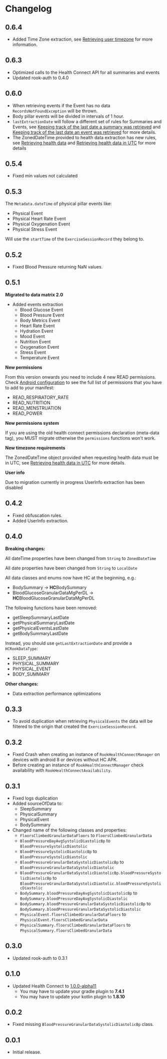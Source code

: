 # Changelog

## 0.6.4

* Added Time Zone extraction, see [Retrieving user timezone](README.md#retrieving-user-timezone) for more information.

## 0.6.3

* Optimized calls to the Health Connect API for all summaries and events
* Updated rook-auth to 0.4.0

## 0.6.0

* When retrieving events if the Event has no data `RecordsNotFoundException` will be thrown.
* Body pillar events will be divided in intervals of 1 hour.
* `lastExtractionDate` will follow a different set of rules for Summaries and Events,
  see [Keeping track of the last date a summary was retrieved](README.md#keeping-track-of-the-last-date-a-summary-was-retrieved)
  and [Keeping track of the last date an event was retrieved](README.md#keeping-track-of-the-last-date-an-event-was-retrieved)
  for more details.
* The ZonedDateTime provided to health data extraction has new rules,
  see [Retrieving health data](README.md#retrieving-health-data)
  and [Retrieving health data in UTC](README.md#retrieving-health-data-in-utc) for more details

## 0.5.4

* Fixed min values not calculated

## 0.5.3

The `Metadata.dateTime` of physical pillar events like:

* Physical Event
* Physical Heart Rate Event
* Physical Oxygenation Event
* Physical Stress Event

Will use the `startTime` of the `ExerciseSessionRecord` they belong to.

## 0.5.2

* Fixed Blood Pressure returning NaN values.

## 0.5.1

**Migrated to data matrix 2.0**

* Added events extraction
  * Blood Glucose Event
  * Blood Pressure Event
  * Body Metrics Event
  * Heart Rate Event
  * Hydration Event
  * Mood Event
  * Nutrition Event
  * Oxygenation Event
  * Stress Event
  * Temperature Event

**New permissions**

From this version onwards you need to include 4 new READ permissions.
Check [Android configuration](README.md#android-configuration) to see the full list of permissions
that you have to add to your manifest:

* READ_RESPIRATORY_RATE
* READ_NUTRITION
* READ_MENSTRUATION
* READ_POWER

**New permissions system**

If you are using the old health connect permissions declaration (meta-data tag), you MUST migrate otherwise
the `permissions` functions won't work.

**New timezone requirements**

The ZonedDateTime object provided when requesting health data must be in UTC,
see [Retrieving health data in UTC](README.md#retrieving-health-data-in-utc) for more
details.

**User info**

Due to migration currently in progress UserInfo extraction has been disabled

## 0.4.2

* Fixed obfuscation rules.
* Added UserInfo extraction.

## 0.4.0

**Breaking changes:**

All dateTime properties have been changed from `String` to `ZonedDateTime`

All date properties have been changed from `String` to `LocalDate`

All data classes and enums now have HC at the beginning, e.g.:

* BodySummary → **HC**BodySummary
* BloodGlucoseGranularDataMgPerDL → **HC**BloodGlucoseGranularDataMgPerDL

The following functions have been removed:

* getSleepSummaryLastDate
* getPhysicalSummaryLastDate
* getPhysicalEventsLastDate
* getBodySummaryLastDate

Instead, you should use `getLastExtractionDate` and provide a `HCRookDataType`:

* SLEEP_SUMMARY
* PHYSICAL_SUMMARY
* PHYSICAL_EVENT
* BODY_SUMMARY

**Other changes:**

* Data extraction performance optimizations

## 0.3.3

* To avoid duplication when retrieving `PhysicalEvents` the data will be filtered to the origin that created
  the `ExerciseSessionRecord`.

## 0.3.2

* Fixed Crash when creating an instance of `RookHealthConnectManager` on devices with android 8 or devices without HC
  APK.
* Before creating an instance of `RookHealthConnectManager` check availability with `RookHealthConnectAvailability`.

## 0.3.1

* Fixed logs duplication
* Added sourceOfData to:
    * SleepSummary
    * PhysicalSummary
    * PhysicalEvent
    * BodySummary
* Changed name of the following classes and properties:
    * `FloorsClimbedGranularDataFloors` to `FloorsClimbedGranularData`
    * `BloodPressureDayAvgSystolicDiastolicBp` to `BloodPressureSystolicDiastolic`
    * `BloodPressureSystolicDiastolicBp` to `BloodPressureSystolicDiastolic`
    * `BloodPressureGranularDataSystolicDiastolicBp` to `BloodPressureGranularDataSystolicDiastolic`
    * `BloodPressureGranularDataSystolicDiastolicBp.bloodPressureSystolicDiastolicBp`
      to `BloodPressureGranularDataSystolicDiastolic.bloodPressureSystolicDiastolic`
    * `BodySummary.bloodPressureDayAvgSystolicDiastolicBp` to `BodySummary.bloodPressureDayAvgSystolicDiastolic`
    * `BodySummary.bloodPressureGranularDataSystolicDiastolicBp`
      to `BodySummary.bloodPressureGranularDataSystolicDiastolic`
    * `PhysicalEvent.floorsClimbedGranularDataFloors` to `PhysicalEvent.floorsClimbedGranularData`
    * `PhysicalSummary.floorsClimbedGranularDataFloors` to `PhysicalSummary.floorsClimbedGranularData`

## 0.3.0

* Updated rook-auth to 0.3.1

## 0.1.0

* Updated Health Connect
  to [1.0.0-alpha11](https://developer.android.com/jetpack/androidx/releases/health-connect#1.0.0-alpha11)
    * You may have to update your gradle plugin to **7.4.1**
    * You may have to update your kotlin plugin to **1.8.10**

## 0.0.2

* Fixed missing `BloodPressureGranularDataSystolicDiastolicBp` class.

## 0.0.1

* Initial release.
